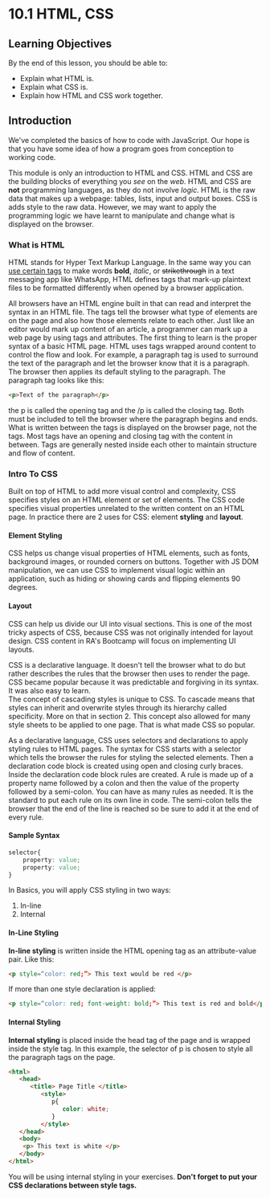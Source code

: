 # 10.1 HTML, CSS

## Learning Objectives

By the end of this lesson, you should be able to:

* Explain what HTML is.
* Explain what CSS is.
* Explain how HTML and CSS work together.

## Introduction

We've completed the basics of how to code with JavaScript. Our hope is that you have some idea of how a program goes from conception to working code.

This module is only an introduction to HTML and CSS. HTML and CSS are the building blocks of everything you _see_ on the _web_. HTML and CSS are **not** programming languages, as they do not involve _logic._ HTML is the raw data that makes up a webpage: tables, lists, input and output boxes. CSS is adds style to the raw data. However, we may want to apply the programming logic we have learnt to manipulate and change what is displayed on the browser.&#x20;

### What is HTML

HTML stands for Hyper Text Markup Language. In the same way you can [use certain tags](https://faq.whatsapp.com/general/chats/how-to-format-your-messages/?lang=fi) to make words **bold**, _italic_, or ~~strikethrough~~ in a text messaging app like WhatsApp, HTML defines tags that mark-up plaintext files to be formatted differently when opened by a browser application.

All browsers have an HTML engine built in that can read and interpret the syntax in an HTML file. The tags tell the browser what type of elements are on the page and also how those elements relate to each other. Just like an editor would mark up content of an article, a programmer can mark up a web page by using tags and attributes. The first thing to learn is the proper syntax of a basic HTML page. HTML uses tags wrapped around content to control the flow and look. For example, a paragraph tag is used to surround the text of the paragraph and let the browser know that it is a paragraph. The browser then applies its default styling to the paragraph. The paragraph tag looks like this:

```html
<p>Text of the paragraph</p>
```

the p is called the opening tag and the /p is called the closing tag. Both must be included to tell the browser where the paragraph begins and ends. What is written between the tags is displayed on the browser page, not the tags. Most tags have an opening and closing tag with the content in between. Tags are generally nested inside each other to maintain structure and flow of content.

### Intro To CSS

Built on top of HTML to add more visual control and complexity, CSS specifies styles on an HTML element or set of elements. The CSS code specifies visual properties unrelated to the written content on an HTML page. In practice there are 2 uses for CSS: element **styling** and **layout**.

#### Element Styling&#x20;

CSS helps us change visual properties of HTML elements, such as fonts, background images, or rounded corners on buttons. Together with JS DOM manipulation, we can use CSS to implement visual logic within an application, such as hiding or showing cards and flipping elements 90 degrees.&#x20;

#### Layout&#x20;

CSS can help us divide our UI into visual sections. This is one of the most tricky aspects of CSS, because CSS was not originally intended for layout design. CSS content in RA's Bootcamp will focus on implementing UI layouts.

CSS is a declarative language. It doesn't tell the browser what to do but rather describes the rules that the browser then uses to render the page. CSS became popular because it was predictable and forgiving in its syntax. It was also easy to learn.\
The concept of cascading styles is unique to CSS. To cascade means that styles can inherit and overwrite styles through its hierarchy called specificity. More on that in section 2. This concept also allowed for many style sheets to be applied to one page. That is what made CSS so popular.

As a declarative language, CSS uses selectors and declarations to apply styling rules to HTML pages. The syntax for CSS starts with a selector which tells the browser the rules for styling the selected elements. Then a declaration code block is created using open and closing curly braces. Inside the declaration code block rules are created. A rule is made up of a property name followed by a colon and then the value of the property followed by a semi-colon. You can have as many rules as needed. It is the standard to put each rule on its own line in code. The semi-colon tells the browser that the end of the line is reached so be sure to add it at the end of every rule.

#### Sample Syntax

```css
selector{
	property: value;
	property: value;
}
```

In Basics, you will apply CSS styling in two ways:

1. In-line
2. Internal

#### In-Line Styling

**In-line styling** is written inside the HTML opening tag as an attribute-value pair. Like this:

```html
<p style=“color: red;”> This text would be red </p>

```

If more than one style declaration is applied:

```html
<p style=“color: red; font-weight: bold;”> This text is red and bold</p>

```

#### Internal Styling

**Internal styling** is placed inside the head tag of the page and is wrapped inside the style tag. In this example, the selector of p is chosen to style all the paragraph tags on the page.

```html
<html>
   <head>
      <title> Page Title </title>
         <style>
            p{			
               color: white;
            }
         </style>
   </head>
   <body>
	<p> This text is white </p>
   </body>
</html>
```

You will be using internal styling in your exercises.  **Don't forget to put your CSS declarations between style tags.**
